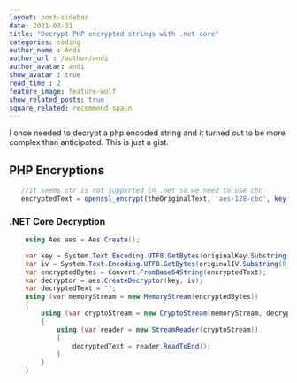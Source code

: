```yaml
---
layout: post-sidebar
date: 2021-03-31
title: "Decrypt PHP encrypted strings with .net core"
categories: coding
author_name : Andi
author_url : /author/andi
author_avatar: andi
show_avatar : true
read_time : 2
feature_image: feature-wolf
show_related_posts: true
square_related: recommend-spain
---
```


I once needed to decrypt a php encoded string and it turned out to be more complex than anticipated. This is just a gist.

## PHP Encryptions

```php
   //It seems ctr is not supported in .net so we need to use cbc
   encryptedText = openssl_encrypt(theOriginalText, 'aes-128-cbc', key, 0, substr(iv, 0, 16));
```

### .NET Core Decryption

```cs
    using Aes aes = Aes.Create();

    var key = System.Text.Encoding.UTF8.GetBytes(originalKey.Substring(0, 16));
    var iv = System.Text.Encoding.UTF8.GetBytes(originalIV.Substring(0, 16));
    var encryptedBytes = Convert.FromBase64String(encryptedText); 
    var decryptor = aes.CreateDecryptor(key, iv);
    var decryptedText = "";
    using (var memoryStream = new MemoryStream(encryptedBytes))
    {
        using (var cryptoStream = new CryptoStream(memoryStream, decryptor, CryptoStreamMode.Read))
        {
            using (var reader = new StreamReader(cryptoStream))
            {
                decryptedText = reader.ReadToEnd();
            }
        }
    }
```
